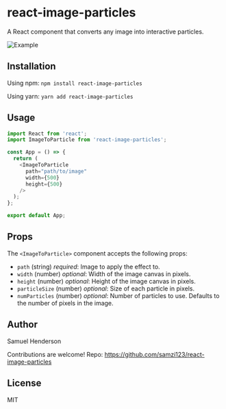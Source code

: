 # react-image-particles
A React component that converts any image into interactive particles.

![Example](https://github.com/samzi123/react-image-particles/blob/main/demo.gif?raw=true)

## Installation
Using npm:
`npm install react-image-particles`

Using yarn:
`yarn add react-image-particles`

## Usage
```javascript 
import React from 'react';
import ImageToParticle from 'react-image-particles';

const App = () => {
  return (
    <ImageToParticle
      path="path/to/image"
      width={500}
      height={500}
    />
  );
};

export default App;
```

## Props
The `<ImageToParticle>` component accepts the following props:
- `path` (string) *required*: Image to apply the effect to.
- `width` (number) *optional*: Width of the image canvas in pixels.
- `height` (number) *optional*: Height of the image canvas in pixels.
- `particleSize` (number) *optional*: Size of each particle in pixels.
- `numParticles` (number) *optional*: Number of particles to use. Defaults to the number of pixels in the image.

## Author
Samuel Henderson

Contributions are welcome!
Repo: https://github.com/samzi123/react-image-particles

## License
MIT